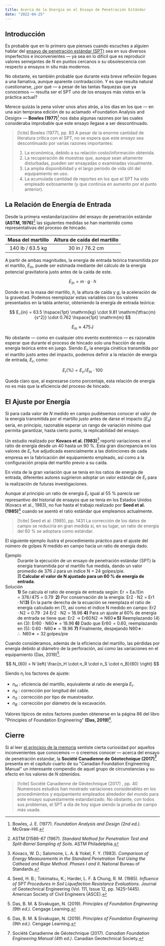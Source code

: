 ```yaml
---
title: Acerca de la Energía en el Ensayo de Penetración Estándar
date: "2022-04-25"
---
```


## Introducción

Es probable que en lo primero que pienses cuando escuches a alguien hablar del [ensayo de penetración estándar (SPT)](https://www.astm.org/d1586_d1586m-18e01.html) sea en sus diversos imperfectos e inconvenientes ― ya sea en lo difícil que es reproducir valores semejantes de $N$ en puntos cercanos o su obsolescencia con respecto a ensayos in situ más modernos.

No obstante, es también probable que durante esta breve reflexión llegues a una llamativa, aunque aparente contradacción. Y es que resulta natural cuestionarse, ¿por qué ― a pesar de las tantas flaquezas que ya conocemos ― resulta ser el SPT uno de los ensayos más vistos en la práctica actual?

Merece quizás la pena volver unos años atrás, a los días en los que ― en una aún temprana edición de su aclamado <lg>«Foundation Analysis and Design»</lg> ― **Bowles (1977)**[^1] nos daba algunas razones por las cuales consideraba improbable que este ensayo llegase a ser descontinuado.

> [!cite] Bowles (1977), pp. 83
> A pesar de la enorme cantidad de literatura crítica con el SPT, no se espera que este ensayo sea descontinuado por varias razones importantes:
> 1. La económica, debido a su relación costo/información obtenida.
> 2. La recuperación de muestras que, aunque sean altamente disturbadas, pueden ser ensayadas o examinadas visualmente.
> 3. La amplia disponibilidad y el largo período de vida útil del equipamiento en uso.
> 4. La acumulada cantidad de reportes en los que el SPT ha sido empleado exitosamente (y que continúa en aumento por el punto anterior).

## La Relación de Energía de Entrada

Desde la primera «estandarización» del ensayo de penetración estándar **(ASTM, 1976)**[^2] las siguientes medidas se han mantenido como representativas del proceso de hincado.

| Masa del martillo | Altura de caída del martillo |
| :---------------: | :--------------------------: |
| 140 lb / 63.5 kg  |       30 in / 76.2 cm        |
  
A partir de ambas magnitudes, la energía de entrada teórica transmitida por el martillo, $E_{in}$, puede ser estimada mediante del cálculo de la energía potencial gravitatoria justo antes de la caída de este.

$$
E_{in} = m \cdot g \cdot h
$$

Donde $m$ es la masa del martillo, $h$, la altura de caída y $g$, la aceleración de la gravedad. Podemos reemplazar estas variables con los valores presentados en la tabla anterior, obteniendo la energía de entrada teórica:

$$
E_{in} = 63.5 \hspace{1pt} \mathrm{kg}  \cdot 9.81 \mathrm{\tfrac{m}{s^2}}  \cdot 0.762 \hspace{1pt} \mathrm{m}
$$

$$
\tag{1}
E_{in} \approx 475 \hspace{1pt} \mathrm{J}
$$

No obstante ― como en cualquier otro evento exotérmico ― es razonable esperar que durante el proceso de hincado solo una fracción de esta energía teórica entre en juego. Siendo $E_v$ la energía cinética transmitida por el martillo justo antes del impacto, podemos definir a la relación de energía de entrada, $E_r$, como:

$$
\tag{2}
E_r (\%)= E_v \hspace{1pt}/\hspace{1pt} E_{in} \cdot 100
$$

Queda claro que, al expresarse como porcentaje, esta relación de energía no es más que la eficiencia del proceso de hincado.

## El Ajuste por Energía

Si para cada valor de $N$ medido en campo pudiésemos conocer el valor de la energía transmitida por el martillo justo antes de darse el impacto ($E_a$) sería, en principio, razonable esperar un rango de variación mínimo que permita garantizar, hasta cierto punto, la replicabilidad del ensayo. 

Un estudio realizado por **Kovacs et al. (1983)**[^3] reportó variaciones en el ratio de energía desde un 40 hasta un 90 %. Esta gran discrepancia en los valores de $E_r$ fue adjudicada esencialmente a las distinciones de cada empresa en la fabricación del equipamiento empleado, así como a la configuración propia del martillo previo a su caída.

En vista de la gran variación que se tenía en los ratios de energía de entrada, diferentes autores sugirieron adoptar un valor estándar de $E_r$ para la realización de futuras investigaciones.

Aunque al principio un ratio de energía $E_r$ igual al 55 % parecía ser represantivo del historial de ensayos que se tenía en los Estados Unidos (Kovacs et al., 1983), no fue hasta el trabajo realizado por **Seed et al. (1985)**[^4] cuando se asentó el ratio estándar que empleamos actualmente.

> [!cite] Seed et al. (1985), pp. 1431
> La corrección de los datos de campo se reduciría en gran medida si, en su lugar, un ratio de energía del 60 % se adoptara como estándar.

El siguiente ejemplo ilustra el procedimiento práctico para el ajuste del número de golpes $N$ medido en campo hacia un ratio de energía dado.

<dl>
<dt>Ejemplo</dt>
<dd>
Durante la ejecución de un ensayo de penetración estándar (SPT) la energía transmitida por el martillo fue medida, dando un valor promedio de 376 J para un índice <span class="katex"><span class="mord mathnormal"">N</span></span> = 24 golpes/pie.
</dd>
<dd><strong>☶ Calcular el valor de <span class="katex"><span class="mord mathnormal"">N</span></span> ajustado para un 60 % de energía de entrada</strong>.</dd>
<dt>Solución</dt>
<dd>
<b>1)</b> Se calcula el ratio de energía de entrada según:
<span class="katex-display"><span class="katex"><span class="katex-html" aria-hidden="true"><span class="base"><span class="strut" style="height:0.8333em;vertical-align:-0.15em;"></span><span class="mord"><span class="mord mathnormal" style="margin-right:0.05764em;">E</span><span class="msupsub"><span class="vlist-t vlist-t2"><span class="vlist-r"><span class="vlist" style="height:0.1514em;"><span style="top:-2.55em;margin-left:-0.0576em;margin-right:0.05em;"><span class="pstrut" style="height:2.7em;"></span><span class="sizing reset-size6 size3 mtight"><span class="mord mathnormal mtight" style="margin-right:0.02778em;">r</span></span></span></span><span class="vlist-s">​</span></span><span class="vlist-r"><span class="vlist" style="height:0.15em;"><span></span></span></span></span></span></span><span class="mspace" style="margin-right:0.2778em;"></span><span class="mrel">=</span><span class="mspace" style="margin-right:0.2778em;"></span></span><span class="base"><span class="strut" style="height:1em;vertical-align:-0.25em;"></span><span class="mord"><span class="mord mathnormal" style="margin-right:0.05764em;">E</span><span class="msupsub"><span class="vlist-t vlist-t2"><span class="vlist-r"><span class="vlist" style="height:0.1514em;"><span style="top:-2.55em;margin-left:-0.0576em;margin-right:0.05em;"><span class="pstrut" style="height:2.7em;"></span><span class="sizing reset-size6 size3 mtight"><span class="mord mathnormal mtight">a</span></span></span></span><span class="vlist-s">​</span></span><span class="vlist-r"><span class="vlist" style="height:0.15em;"><span></span></span></span></span></span></span><span class="mspace" style="margin-right:0.1em;"></span><span class="mord">/</span><span class="mspace" style="margin-right:0.1em;"></span><span class="mord"><span class="mord mathnormal" style="margin-right:0.05764em;">E</span><span class="msupsub"><span class="vlist-t vlist-t2"><span class="vlist-r"><span class="vlist" style="height:0.3117em;"><span style="top:-2.55em;margin-left:-0.0576em;margin-right:0.05em;"><span class="pstrut" style="height:2.7em;"></span><span class="sizing reset-size6 size3 mtight"><span class="mord mtight"><span class="mord mathnormal mtight">in</span></span></span></span></span><span class="vlist-s">​</span></span><span class="vlist-r"><span class="vlist" style="height:0.15em;"><span></span></span></span></span></span></span><span class="mspace" style="margin-right:0.2778em;"></span><span class="mrel">=</span><span class="mspace" style="margin-right:0.2778em;"></span></span><span class="base"><span class="strut" style="height:1em;vertical-align:-0.25em;"></span><span class="mord">376</span><span class="mspace" style="margin-right:0.1em;"></span><span class="mord">/</span><span class="mspace" style="margin-right:0.1em;"></span><span class="mord">475</span><span class="mspace" style="margin-right:0.2778em;"></span><span class="mrel">=</span><span class="mspace" style="margin-right:0.2778em;"></span></span><span class="base"><span class="strut" style="height:0.6444em;"></span><span class="mord">0.79</span><span class="mspace" style="margin-right:0.2em;"></span></span><span class="mspace newline"></span></span></span>
</span>
<b>2)</b> Por conservación de la energía:
<span class="katex-display"><span class="katex"><span class="katex-html" aria-hidden="true"><span class="base"><span class="strut" style="height:0.9334em;vertical-align:-0.2501em;"></span><span class="mord"><span class="mord mathnormal" style="margin-right:0.05764em;">E</span><span class="msupsub"><span class="vlist-t vlist-t2"><span class="vlist-r"><span class="vlist" style="height:0.1514em;"><span style="top:-2.55em;margin-left:-0.0576em;margin-right:0.05em;"><span class="pstrut" style="height:2.7em;"></span><span class="sizing reset-size6 size3 mtight"><span class="mord mtight"><span class="mord mtight"><span class="mord mathnormal mtight" style="margin-right:0.02778em;">r</span><span class="msupsub"><span class="vlist-t vlist-t2"><span class="vlist-r"><span class="vlist" style="height:0.3173em;"><span style="top:-2.357em;margin-left:-0.0278em;margin-right:0.0714em;"><span class="pstrut" style="height:2.5em;"></span><span class="sizing reset-size3 size1 mtight"><span class="mord mtight">2</span></span></span></span><span class="vlist-s">​</span></span><span class="vlist-r"><span class="vlist" style="height:0.143em;"><span></span></span></span></span></span></span></span></span></span></span><span class="vlist-s">​</span></span><span class="vlist-r"><span class="vlist" style="height:0.2501em;"><span></span></span></span></span></span></span><span class="mspace" style="margin-right:0.2222em;"></span><span class="mbin">⋅</span><span class="mspace" style="margin-right:0.2222em;"></span></span><span class="base"><span class="strut" style="height:0.8333em;vertical-align:-0.15em;"></span><span class="mord"><span class="mord mathnormal" style="margin-right:0.10903em;">N</span><span class="msupsub"><span class="vlist-t vlist-t2"><span class="vlist-r"><span class="vlist" style="height:0.3011em;"><span style="top:-2.55em;margin-left:-0.109em;margin-right:0.05em;"><span class="pstrut" style="height:2.7em;"></span><span class="sizing reset-size6 size3 mtight"><span class="mord mtight">2</span></span></span></span><span class="vlist-s">​</span></span><span class="vlist-r"><span class="vlist" style="height:0.15em;"><span></span></span></span></span></span></span><span class="mspace" style="margin-right:0.2778em;"></span><span class="mrel">=</span><span class="mspace" style="margin-right:0.2778em;"></span></span><span class="base"><span class="strut" style="height:0.9334em;vertical-align:-0.2501em;"></span><span class="mord"><span class="mord mathnormal" style="margin-right:0.05764em;">E</span><span class="msupsub"><span class="vlist-t vlist-t2"><span class="vlist-r"><span class="vlist" style="height:0.1514em;"><span style="top:-2.55em;margin-left:-0.0576em;margin-right:0.05em;"><span class="pstrut" style="height:2.7em;"></span><span class="sizing reset-size6 size3 mtight"><span class="mord mtight"><span class="mord mtight"><span class="mord mathnormal mtight" style="margin-right:0.02778em;">r</span><span class="msupsub"><span class="vlist-t vlist-t2"><span class="vlist-r"><span class="vlist" style="height:0.3173em;"><span style="top:-2.357em;margin-left:-0.0278em;margin-right:0.0714em;"><span class="pstrut" style="height:2.5em;"></span><span class="sizing reset-size3 size1 mtight"><span class="mord mtight">1</span></span></span></span><span class="vlist-s">​</span></span><span class="vlist-r"><span class="vlist" style="height:0.143em;"><span></span></span></span></span></span></span></span></span></span></span><span class="vlist-s">​</span></span><span class="vlist-r"><span class="vlist" style="height:0.2501em;"><span></span></span></span></span></span></span><span class="mspace" style="margin-right:0.2222em;"></span><span class="mbin">⋅</span><span class="mspace" style="margin-right:0.2222em;"></span></span><span class="base"><span class="strut" style="height:0.8333em;vertical-align:-0.15em;"></span><span class="mord"><span class="mord mathnormal" style="margin-right:0.10903em;">N</span><span class="msupsub"><span class="vlist-t vlist-t2"><span class="vlist-r"><span class="vlist" style="height:0.3011em;"><span style="top:-2.55em;margin-left:-0.109em;margin-right:0.05em;"><span class="pstrut" style="height:2.7em;"></span><span class="sizing reset-size6 size3 mtight"><span class="mord mtight">1</span></span></span></span><span class="vlist-s">​</span></span><span class="vlist-r"><span class="vlist" style="height:0.15em;"><span></span></span></span></span></span></span></span></span></span>
</span>
<b>3)</b> En la parte derecha de la ecuación se reemplaza el ratio de energía calculado en (1), así como el índice <span class="katex"><span class="mord mathnormal"">N</span></span> medido en campo:
<span class="katex-display"><span class="katex"><span class="katex-html" aria-hidden="true"><span class="base"><span class="strut" style="height:0.9334em;vertical-align:-0.2501em;"></span><span class="mord"><span class="mord mathnormal" style="margin-right:0.05764em;">E</span><span class="msupsub"><span class="vlist-t vlist-t2"><span class="vlist-r"><span class="vlist" style="height:0.1514em;"><span style="top:-2.55em;margin-left:-0.0576em;margin-right:0.05em;"><span class="pstrut" style="height:2.7em;"></span><span class="sizing reset-size6 size3 mtight"><span class="mord mtight"><span class="mord mtight"><span class="mord mathnormal mtight" style="margin-right:0.02778em;">r</span><span class="msupsub"><span class="vlist-t vlist-t2"><span class="vlist-r"><span class="vlist" style="height:0.3173em;"><span style="top:-2.357em;margin-left:-0.0278em;margin-right:0.0714em;"><span class="pstrut" style="height:2.5em;"></span><span class="sizing reset-size3 size1 mtight"><span class="mord mtight">2</span></span></span></span><span class="vlist-s">​</span></span><span class="vlist-r"><span class="vlist" style="height:0.143em;"><span></span></span></span></span></span></span></span></span></span></span><span class="vlist-s">​</span></span><span class="vlist-r"><span class="vlist" style="height:0.2501em;"><span></span></span></span></span></span></span><span class="mspace" style="margin-right:0.2222em;"></span><span class="mbin">⋅</span><span class="mspace" style="margin-right:0.2222em;"></span></span><span class="base"><span class="strut" style="height:0.8333em;vertical-align:-0.15em;"></span><span class="mord"><span class="mord mathnormal" style="margin-right:0.10903em;">N</span><span class="msupsub"><span class="vlist-t vlist-t2"><span class="vlist-r"><span class="vlist" style="height:0.3011em;"><span style="top:-2.55em;margin-left:-0.109em;margin-right:0.05em;"><span class="pstrut" style="height:2.7em;"></span><span class="sizing reset-size6 size3 mtight"><span class="mord mtight">2</span></span></span></span><span class="vlist-s">​</span></span><span class="vlist-r"><span class="vlist" style="height:0.15em;"><span></span></span></span></span></span></span><span class="mspace" style="margin-right:0.2778em;"></span><span class="mrel">=</span><span class="mspace" style="margin-right:0.2778em;"></span></span><span class="base"><span class="strut" style="height:0.6444em;"></span><span class="mord">0.79</span><span class="mspace" style="margin-right:0.2222em;"></span><span class="mbin">⋅</span><span class="mspace" style="margin-right:0.2222em;"></span></span><span class="base"><span class="strut" style="height:0.6444em;"></span><span class="mord">24</span></span></span></span></span>
<span class="katex-display"><span class="katex"><span class="katex-html" aria-hidden="true"><span class="base"><span class="strut" style="height:0.9334em;vertical-align:-0.2501em;"></span><span class="mord"><span class="mord mathnormal" style="margin-right:0.05764em;">E</span><span class="msupsub"><span class="vlist-t vlist-t2"><span class="vlist-r"><span class="vlist" style="height:0.1514em;"><span style="top:-2.55em;margin-left:-0.0576em;margin-right:0.05em;"><span class="pstrut" style="height:2.7em;"></span><span class="sizing reset-size6 size3 mtight"><span class="mord mtight"><span class="mord mtight"><span class="mord mathnormal mtight" style="margin-right:0.02778em;">r</span><span class="msupsub"><span class="vlist-t vlist-t2"><span class="vlist-r"><span class="vlist" style="height:0.3173em;"><span style="top:-2.357em;margin-left:-0.0278em;margin-right:0.0714em;"><span class="pstrut" style="height:2.5em;"></span><span class="sizing reset-size3 size1 mtight"><span class="mord mtight">2</span></span></span></span><span class="vlist-s">​</span></span><span class="vlist-r"><span class="vlist" style="height:0.143em;"><span></span></span></span></span></span></span></span></span></span></span><span class="vlist-s">​</span></span><span class="vlist-r"><span class="vlist" style="height:0.2501em;"><span></span></span></span></span></span></span><span class="mspace" style="margin-right:0.2222em;"></span><span class="mbin">⋅</span><span class="mspace" style="margin-right:0.2222em;"></span></span><span class="base"><span class="strut" style="height:0.8333em;vertical-align:-0.15em;"></span><span class="mord"><span class="mord mathnormal" style="margin-right:0.10903em;">N</span><span class="msupsub"><span class="vlist-t vlist-t2"><span class="vlist-r"><span class="vlist" style="height:0.3011em;"><span style="top:-2.55em;margin-left:-0.109em;margin-right:0.05em;"><span class="pstrut" style="height:2.7em;"></span><span class="sizing reset-size6 size3 mtight"><span class="mord mtight">2</span></span></span></span><span class="vlist-s">​</span></span><span class="vlist-r"><span class="vlist" style="height:0.15em;"><span></span></span></span></span></span></span><span class="mspace" style="margin-right:0.2778em;"></span><span class="mrel">=</span><span class="mspace" style="margin-right:0.2778em;"></span></span><span class="base"><span class="strut" style="height:0.6444em;"></span><span class="mord">18.96</span></span></span></span>
</span>
<b>4)</b> Para un ajuste al 60% de energía de entrada se tiene que:
<span class="katex-display"><span class="katex"><span class="katex-html" aria-hidden="true"><span class="base"><span class="strut" style="height:0.9334em;vertical-align:-0.2501em;"></span><span class="mord"><span class="mord mathnormal" style="margin-right:0.05764em;">E</span><span class="msupsub"><span class="vlist-t vlist-t2"><span class="vlist-r"><span class="vlist" style="height:0.1514em;"><span style="top:-2.55em;margin-left:-0.0576em;margin-right:0.05em;"><span class="pstrut" style="height:2.7em;"></span><span class="sizing reset-size6 size3 mtight"><span class="mord mtight"><span class="mord mtight"><span class="mord mathnormal mtight" style="margin-right:0.02778em;">r</span><span class="msupsub"><span class="vlist-t vlist-t2"><span class="vlist-r"><span class="vlist" style="height:0.3173em;"><span style="top:-2.357em;margin-left:-0.0278em;margin-right:0.0714em;"><span class="pstrut" style="height:2.5em;"></span><span class="sizing reset-size3 size1 mtight"><span class="mord mtight">2</span></span></span></span><span class="vlist-s">​</span></span><span class="vlist-r"><span class="vlist" style="height:0.143em;"><span></span></span></span></span></span></span></span></span></span></span><span class="vlist-s">​</span></span><span class="vlist-r"><span class="vlist" style="height:0.2501em;"><span></span></span></span></span></span></span><span class="mspace" style="margin-right:0.2778em;"></span><span class="mrel">→</span><span class="mspace" style="margin-right:0.2778em;"></span></span><span class="base"><span class="strut" style="height:0.9334em;vertical-align:-0.2501em;"></span><span class="mord"><span class="mord mathnormal" style="margin-right:0.05764em;">E</span><span class="msupsub"><span class="vlist-t vlist-t2"><span class="vlist-r"><span class="vlist" style="height:0.1514em;"><span style="top:-2.55em;margin-left:-0.0576em;margin-right:0.05em;"><span class="pstrut" style="height:2.7em;"></span><span class="sizing reset-size6 size3 mtight"><span class="mord mtight"><span class="mord mtight"><span class="mord mathnormal mtight" style="margin-right:0.02778em;">r</span><span class="msupsub"><span class="vlist-t vlist-t2"><span class="vlist-r"><span class="vlist" style="height:0.3173em;"><span style="top:-2.357em;margin-left:-0.0278em;margin-right:0.0714em;"><span class="pstrut" style="height:2.5em;"></span><span class="sizing reset-size3 size1 mtight"><span class="mord mtight"><span class="mord mtight">60</span></span></span></span></span><span class="vlist-s">​</span></span><span class="vlist-r"><span class="vlist" style="height:0.143em;"><span></span></span></span></span></span></span></span></span></span></span><span class="vlist-s">​</span></span><span class="vlist-r"><span class="vlist" style="height:0.2501em;"><span></span></span></span></span></span></span></span></span></span></span>
<span class="katex-display"><span class="katex"><span class="katex-html" aria-hidden="true"><span class="base"><span class="strut" style="height:0.8333em;vertical-align:-0.15em;"></span><span class="mord"><span class="mord mathnormal" style="margin-right:0.10903em;">N</span><span class="msupsub"><span class="vlist-t vlist-t2"><span class="vlist-r"><span class="vlist" style="height:0.3011em;"><span style="top:-2.55em;margin-left:-0.109em;margin-right:0.05em;"><span class="pstrut" style="height:2.7em;"></span><span class="sizing reset-size6 size3 mtight"><span class="mord mtight">2</span></span></span></span><span class="vlist-s">​</span></span><span class="vlist-r"><span class="vlist" style="height:0.15em;"><span></span></span></span></span></span></span><span class="mspace" style="margin-right:0.2778em;"></span><span class="mrel">→</span><span class="mspace" style="margin-right:0.2778em;"></span></span><span class="base"><span class="strut" style="height:0.9857em;vertical-align:-0.247em;"></span><span class="mord"><span class="mord mathnormal" style="margin-right:0.10903em;">N</span><span class="msupsub"><span class="vlist-t vlist-t2"><span class="vlist-r"><span class="vlist" style="height:0.7387em;"><span style="top:-2.453em;margin-left:-0.109em;margin-right:0.05em;"><span class="pstrut" style="height:2.7em;"></span><span class="sizing reset-size6 size3 mtight"><span class="mord mtight"><span class="mord mtight">60</span></span></span></span><span style="top:-3.113em;margin-right:0.05em;"><span class="pstrut" style="height:2.7em;"></span><span class="sizing reset-size6 size3 mtight"><span class="mbin mtight">∗</span></span></span></span><span class="vlist-s">​</span></span><span class="vlist-r"><span class="vlist" style="height:0.247em;"><span></span></span></span></span></span></span></span></span></span>
</span>
<b>5)</b> Reemplazando (4) en (3):
<span class="katex-display"><span class="katex"><span class="katex-html" aria-hidden="true"><span class="base"><span class="strut" style="height:0.9334em;vertical-align:-0.2501em;"></span><span class="mord"><span class="mord mathnormal" style="margin-right:0.05764em;">E</span><span class="msupsub"><span class="vlist-t vlist-t2"><span class="vlist-r"><span class="vlist" style="height:0.1514em;"><span style="top:-2.55em;margin-left:-0.0576em;margin-right:0.05em;"><span class="pstrut" style="height:2.7em;"></span><span class="sizing reset-size6 size3 mtight"><span class="mord mtight"><span class="mord mtight"><span class="mord mathnormal mtight" style="margin-right:0.02778em;">r</span><span class="msupsub"><span class="vlist-t vlist-t2"><span class="vlist-r"><span class="vlist" style="height:0.3173em;"><span style="top:-2.357em;margin-left:-0.0278em;margin-right:0.0714em;"><span class="pstrut" style="height:2.5em;"></span><span class="sizing reset-size3 size1 mtight"><span class="mord mtight"><span class="mord mtight">60</span></span></span></span></span><span class="vlist-s">​</span></span><span class="vlist-r"><span class="vlist" style="height:0.143em;"><span></span></span></span></span></span></span></span></span></span></span><span class="vlist-s">​</span></span><span class="vlist-r"><span class="vlist" style="height:0.2501em;"><span></span></span></span></span></span></span><span class="mspace" style="margin-right:0.2222em;"></span><span class="mbin">⋅</span><span class="mspace" style="margin-right:0.2222em;"></span></span><span class="base"><span class="strut" style="height:0.9857em;vertical-align:-0.247em;"></span><span class="mord"><span class="mord mathnormal" style="margin-right:0.10903em;">N</span><span class="msupsub"><span class="vlist-t vlist-t2"><span class="vlist-r"><span class="vlist" style="height:0.7387em;"><span style="top:-2.453em;margin-left:-0.109em;margin-right:0.05em;"><span class="pstrut" style="height:2.7em;"></span><span class="sizing reset-size6 size3 mtight"><span class="mord mtight"><span class="mord mtight">60</span></span></span></span><span style="top:-3.113em;margin-right:0.05em;"><span class="pstrut" style="height:2.7em;"></span><span class="sizing reset-size6 size3 mtight"><span class="mbin mtight">∗</span></span></span></span><span class="vlist-s">​</span></span><span class="vlist-r"><span class="vlist" style="height:0.247em;"><span></span></span></span></span></span></span><span class="mspace" style="margin-right:0.2778em;"></span><span class="mrel">=</span><span class="mspace" style="margin-right:0.2778em;"></span></span><span class="base"><span class="strut" style="height:0.6444em;"></span><span class="mord">18.96</span></span></span></span>
</span>
<b>6)</b> Dado que <span class="katex"><span class="base"><span class="strut" style="height:0.9334em;vertical-align:-0.2501em;"></span><span class="mord"><span class="mord mathnormal" style="margin-right:0.05764em;">E</span><span class="msupsub"><span class="vlist-t vlist-t2"><span class="vlist-r"><span class="vlist" style="height:0.1514em;"><span style="top:-2.55em;margin-left:-0.0576em;margin-right:0.05em;"><span class="pstrut" style="height:2.7em;"></span><span class="sizing reset-size6 size3 mtight"><span class="mord mtight"><span class="mord mtight"><span class="mord mathnormal mtight" style="margin-right:0.02778em;">r</span><span class="msupsub"><span class="vlist-t vlist-t2"><span class="vlist-r"><span class="vlist" style="height:0.3173em;"><span style="top:-2.357em;margin-left:-0.0278em;margin-right:0.0714em;"><span class="pstrut" style="height:2.5em;"></span><span class="sizing reset-size3 size1 mtight"><span class="mord mtight"><span class="mord mtight">60</span></span></span></span></span><span class="vlist-s">​</span></span><span class="vlist-r"><span class="vlist" style="height:0.143em;"><span></span></span></span></span></span></span></span></span></span></span><span class="vlist-s">​</span></span><span class="vlist-r"><span class="vlist" style="height:0.2501em;"><span></span></span></span></span></span></span></span></span> = 0.60, reemplazando en (5):
<span class="katex-display"><span class="katex"><span class="katex-html" aria-hidden="true"><span class="base"><span class="strut" style="height:0.6444em;"></span><span class="mord">0.60</span><span class="mspace" style="margin-right:0.2222em;"></span><span class="mbin">⋅</span><span class="mspace" style="margin-right:0.2222em;"></span></span><span class="base"><span class="strut" style="height:0.9857em;vertical-align:-0.247em;"></span><span class="mord"><span class="mord mathnormal" style="margin-right:0.10903em;">N</span><span class="msupsub"><span class="vlist-t vlist-t2"><span class="vlist-r"><span class="vlist" style="height:0.7387em;"><span style="top:-2.453em;margin-left:-0.109em;margin-right:0.05em;"><span class="pstrut" style="height:2.7em;"></span><span class="sizing reset-size6 size3 mtight"><span class="mord mtight"><span class="mord mtight">60</span></span></span></span><span style="top:-3.113em;margin-right:0.05em;"><span class="pstrut" style="height:2.7em;"></span><span class="sizing reset-size6 size3 mtight"><span class="mbin mtight">∗</span></span></span></span><span class="vlist-s">​</span></span><span class="vlist-r"><span class="vlist" style="height:0.247em;"><span></span></span></span></span></span></span><span class="mspace" style="margin-right:0.2778em;"></span><span class="mrel">=</span><span class="mspace" style="margin-right:0.2778em;"></span></span><span class="base"><span class="strut" style="height:0.6444em;"></span><span class="mord">18.96</span></span></span></span>
</span>
<b>7)</b> Finalmente, despejando <span class="katex"><span class="base"><span class="strut" style="height:0.9368em;vertical-align:-0.2481em;"></span><span class="mord"><span class="mord mathnormal" style="margin-right:0.10903em;">N</span><span class="msupsub"><span class="vlist-t vlist-t2"><span class="vlist-r"><span class="vlist" style="height:0.6887em;"><span style="top:-2.4519em;margin-left:-0.109em;margin-right:0.05em;"><span class="pstrut" style="height:2.7em;"></span><span class="sizing reset-size6 size3 mtight"><span class="mord mtight"><span class="mord mtight">60</span></span></span></span><span style="top:-3.063em;margin-right:0.05em;"><span class="pstrut" style="height:2.7em;"></span><span class="sizing reset-size6 size3 mtight"><span class="mbin mtight">∗</span></span></span></span><span class="vlist-s">​</span></span><span class="vlist-r"><span class="vlist" style="height:0.2481em;"><span></span></span></span></span></span></span></span></span>:
<span class="katex-display"><span class="katex"><span class="katex-html" aria-hidden="true"><span class="base"><span class="strut" style="height:0.6922em;"></span><span class="mrel amsrm">∴</span><span class="mspace" style="margin-right:0.3em;"></span><span class="mspace" style="margin-right:0.2778em;"></span></span><span class="base"><span class="strut" style="height:0.9857em;vertical-align:-0.247em;"></span><span class="mord"><span class="mord mathnormal" style="margin-right:0.10903em;">N</span><span class="msupsub"><span class="vlist-t vlist-t2"><span class="vlist-r"><span class="vlist" style="height:0.7387em;"><span style="top:-2.453em;margin-left:-0.109em;margin-right:0.05em;"><span class="pstrut" style="height:2.7em;"></span><span class="sizing reset-size6 size3 mtight"><span class="mord mtight"><span class="mord mtight">60</span></span></span></span><span style="top:-3.113em;margin-right:0.05em;"><span class="pstrut" style="height:2.7em;"></span><span class="sizing reset-size6 size3 mtight"><span class="mbin mtight">∗</span></span></span></span><span class="vlist-s">​</span></span><span class="vlist-r"><span class="vlist" style="height:0.247em;"><span></span></span></span></span></span></span><span class="mspace" style="margin-right:0.2778em;"></span><span class="mrel">=</span><span class="mspace" style="margin-right:0.2778em;"></span></span><span class="base"><span class="strut" style="height:1em;vertical-align:-0.25em;"></span><span class="mord">32</span><span class="mspace" style="margin-right:0.2em;"></span><span class="mord text"><span class="mord textrm">golpes/pie</span></span></span></span></span>
</span>
</dd>
</dl>

Cuando consideramos, además de la eficiencia del martillo, las pérdidas por energía debido al diámetro de la perforación, así como las variaciones en el equipamiento (Das, 2019)[^5].

$$
N_{60} = N \left( \frac{n_H \cdot n_R \cdot n_S \cdot n_B}{60} \right)
$$

Siendo $n_i$ los factores de ajuste:

- $n_H$ : eficiencia del martillo, equivalente al ratio de energía $E_r$.
- $n_R$ : corrección por longitud del cable.
- $n_S$ : corrección por tipo de muestreador.
- $n_B$ : corrección por diámetro de la excavación.

Valores típicos de estos factores pueden obtenerse en la página 86 del libro "Principles of Foundation Engineering" **(Das, 2019)**[^5].

## Cierre

Si al leer [el principio de la memoria](/2022-04-25#introducción) sentiste cierta curiosidad por aquellos inconvenientes que conocemos — o creemos conocer — acerca del ensayo de penetración estandar, la **Société Canadienne de Géotechnique (2017)[^6]** presenta en el capítulo cuarto de su "Canadian Foundation Engineering Manual" un interesante compendio de aquel grupo de circunstancias y su efecto en los valores de $N$ obtenidos.

> [!cite] Société Canadienne de Géotechnique (2017) , pp. 40
> Numerosos estudios han mostrado variaciones considerables en los procedimientos y equipamiento empleados alrededor del mundo para este ensayo supuestamente estandarizado. No obstante, con todos sus problemas, el SPT a día de hoy sigue siendo la prueba de campo más usada.

[^1]: Bowles, J. E. (1977). *Foundation Analysis and Design (2nd ed.)*. McGraw-Hill.
[^2]: ASTM D1586-67 (1967). *Standard Method for Penetration Test and Split-Barrel Sampling of Soils*. ASTM Philadelphia.
[^3]: Kovacs, W. D.; Salomone, L. A. & Yokel, F. Y. (1983). *Comparison of Energy Measurements in the Standard Penetration Test Using the Cathead and Rope Method. Phases I and II*. National Bureau of Standards.
[^4]: Seed, H. B.; Tokimatsu, K.; Harder, L. F. & Chung, R. M. (1985). *Influence of SPT Procedures in Soil Liquefaction Resistance Evaluations*. Journal of Geotechnical Engineering (Vol. 111, Issue 12, pp. 1425–1445). American Society of Civil Engineers (ASCE).
[^5]: Das, B. M. & Sivakugan, N. (2019). *Principles of Foundation Engineering (9th ed.)*. Cengage Learning.
[^6]: Société Canadienne de Géotechnique (2017). *Canadian Foundation Engineering Manual (4th ed.)*. Canadian Geotechnical Society.